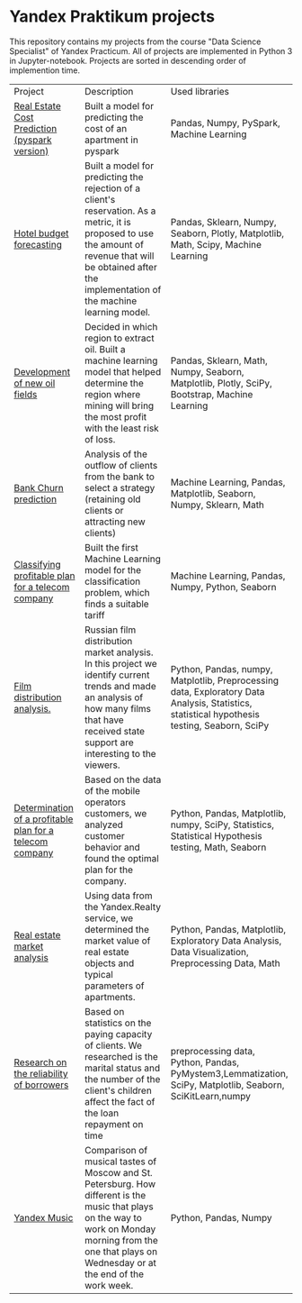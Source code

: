 # Yandex Praktikum projects

This repository contains my projects from the course "Data Science Specialist" of Yandex Practicum. All of projects are implemented in Python 3 in Jupyter-notebook. Projects are sorted in descending order of implemention time. 


<table width=100% valign=top >
  <tr>
    <td width=25%>Project</td>
    <td>Description</td>
    <td width=20%>Used libraries</td>
  </tr>
        <tr>
    <td><a href="https://github.com/aimly/ds_study_projects/tree/master/10_pyspark_real_estate_cost_prediction">Real Estate Cost Prediction (pyspark version)</a></td>
    <td>Built a model for predicting the cost of an apartment in pyspark</td>
    <td>Pandas, Numpy, PySpark, Machine Learning</td>
  </tr>
  <tr>
    <td><a href="https://github.com/aimly/ds_study_projects/tree/master/09_hotel_budget_forecasting">Hotel budget forecasting</a></td>
    <td>Built  a model for predicting the rejection of a client's reservation. As a metric, it is proposed to use the amount of revenue that will be obtained after the implementation of the machine learning model.</td>
    <td>Pandas, Sklearn, Numpy, Seaborn, Plotly, Matplotlib, Math, Scipy, Machine Learning</td>
  </tr>
  <tr>
    <td><a href="https://github.com/aimly/ds_study_projects/tree/master/08_development_risk_assessment">Development of new oil fields</a></td>
    <td>Decided in which region to extract oil. Built a machine learning model that helped determine the region where mining will bring the most profit with the least risk of loss.</td>
    <td>Pandas, Sklearn, Math, Numpy, Seaborn, Matplotlib, Plotly, SciPy, Bootstrap, Machine Learning</td>
  </tr>
  <tr>
    <td><a href="https://github.com/aimly/ds_study_projects/tree/master/07_bank_customer_outflow">Bank Churn prediction</a></td>
    <td>Analysis of the outflow of clients from the bank to select a strategy (retaining old clients or attracting new clients)</td>
    <td>Machine Learning, Pandas, Matplotlib, Seaborn, Numpy, Sklearn, Math</td>
  </tr>
  <tr>
    <td><a href="https://github.com/aimly/ds_study_projects/tree/master/06_best_tariff_prediction">Classifying profitable plan for a telecom company</a></td>
    <td>Built the first Machine Learning model for the classification problem, which finds a suitable tariff</td>
    <td>Machine Learning, Pandas, Numpy, Python, Seaborn</td>
  </tr>
  <tr>
  <td><a href="https://github.com/aimly/ds_study_projects/tree/master/05_film_distribution_analysis">Film distribution analysis.</a></td>
    <td>Russian film distribution market analysis. In this project we identify current trends and made an analysis of how many films that have received state support are interesting to the viewers.
</td>
    <td>Python, Pandas, numpy, Matplotlib, Preprocessing data, Exploratory Data Analysis, Statistics, statistical hypothesis testing, Seaborn, SciPy</td>
  </tr>
  <tr>
  <td><a href="https://github.com/aimly/ds_study_projects/tree/master/04_telecom_company_tariffs_analysis">Determination of a profitable plan for a telecom company</a></td>
    <td>Based on the data of the mobile operators customers, we analyzed customer behavior and found the optimal plan for the company.
</td>
    <td>Python, Pandas, Matplotlib, numpy, SciPy, Statistics, Statistical Hypothesis testing, Math, Seaborn</td>
  </tr>
     <tr>
  <td><a href="https://github.com/aimly/ds_study_projects/tree/master/03_real_estate_market_analysis">Real estate market analysis</a></td>
    <td>Using data from the Yandex.Realty service, we determined the market value of real estate objects and typical parameters of apartments.</td>
    <td>Python, Pandas, Matplotlib, Exploratory Data Analysis, Data Visualization, Preprocessing Data, Math</td>
  </tr>
   <tr>
  <td><a href="https://github.com/aimly/ds_study_projects/tree/master/02_borrowers_reliability_investigation">Research on the reliability of borrowers</a></td>
    <td>Based on statistics on the paying capacity of clients. We researched is the marital status and the number of the client's children affect the fact of the loan repayment on time</td>
    <td>preprocessing data, Python, Pandas, PyMystem3,Lemmatization, SciPy, Matplotlib, Seaborn, SciKitLearn,numpy
</td>
  </tr>
  <tr>
    <td><a href="https://github.com/aimly/ds_study_projects/tree/master/01_yandex_music_data_analysis">Yandex Music</a></td>
    <td>Comparison of musical tastes of Moscow and St. Petersburg. How different is the music that plays on the way to work on Monday morning from the one that plays on Wednesday or at the end of the work week.</td>
    <td>Python, Pandas, Numpy</td>
  </tr>
</table>

<br>
